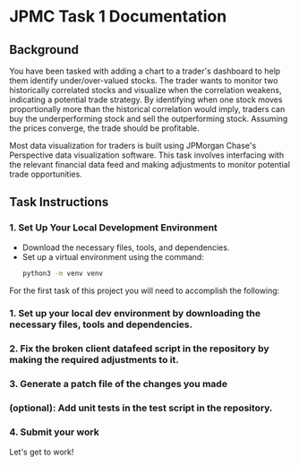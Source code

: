 # JPMC Task 1 Documentation

## Background

You have been tasked with adding a chart to a trader's dashboard to help them identify under/over-valued stocks. The trader wants to monitor two historically correlated stocks and visualize when the correlation weakens, indicating a potential trade strategy. By identifying when one stock moves proportionally more than the historical correlation would imply, traders can buy the underperforming stock and sell the outperforming stock. Assuming the prices converge, the trade should be profitable.

Most data visualization for traders is built using JPMorgan Chase's Perspective data visualization software. This task involves interfacing with the relevant financial data feed and making adjustments to monitor potential trade opportunities.

## Task Instructions

### 1. Set Up Your Local Development Environment

- Download the necessary files, tools, and dependencies.
- Set up a virtual environment using the command:
  ```sh
  python3 -m venv venv

For the first task of this project you will need to accomplish the following:

### 1. Set up your local dev environment by downloading the necessary files, tools and dependencies.
### 2. Fix the broken client datafeed script in the repository by making the required adjustments to it.
### 3. Generate a patch file of the changes you made
### (optional): Add unit tests in the test script in the repository.
### 4. Submit your work
Let's get to work! 
